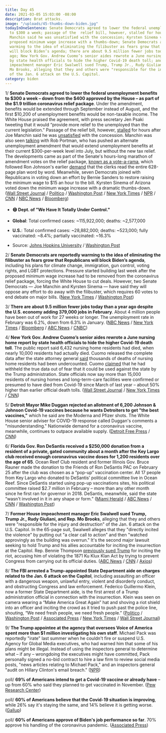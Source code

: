 ```yaml
---
title: Day 45
date: 2021-03-05 15:03:00 -08:00
description: Brat attacks.
image: "/uploads/45-thumbs-down-biden.jpg"
todayInOneSentence: Senate Democrats agreed to lower the federal unemployment benefits
  to $300 a week; passage of the  relief bill, however, stalled for hours after Joe
  Manchin said he was unsatisfied with the concession; Kyrsten Sinema voted down a
  proposed minimum wage increase with a thumbs-down; Senate Democrats are reportedly
  warming to the idea of eliminating the filibuster as fears grow that Republicans
  will block Biden’s agenda; there are about 9.5 million fewer jobs today than a year
  ago; New York Gov. Andrew Cuomo’s senior aides rewrote a June nursing home report
  by state health officials to hide the higher Covid-19 death toll; and former House
  impeachment manager Eric Swalwell sued Trump, Trump Jr., Rudy Giuliani, and Rep.
  Mo Brooks, alleging that they and others were "responsible for the injury and destruction"
  of the Jan. 6 attack on the U.S. Capitol.
category: biden
---
```


1/ **Senate Democrats agreed to lower the federal unemployment benefits to $300 a week – down from the $400 approved by the House – as part of the $1.9 trillion coronavirus relief package**. Under the amendment, benefits would be extended through September instead of August, and the first $10,200 of unemployment benefits would be non-taxable income. The White House praised the agreement, with press secretary Jen Psaki tweeting that it would “provide more relief to the unemployed than the current legislation.” Passage of the  relief bill, however, [stalled](https://www.nbcnews.com/politics/congress/senate-democrats-tweak-jobless-benefits-300-week-covid-relief-bill-n1259734) for hours after Joe Manchin said he was [unsatisfied](https://www.nytimes.com/2021/03/05/us/stimulus-unemployment.html) with the concession. Manchin was also seen [talking](https://www.washingtonpost.com/us-policy/2021/03/05/biden-stimulus-senate-checks-vote/) with Rob Portman, who has pushed an alternate unemployment amendment that would extend unemployment benefits at their current $300-per-week level into July, but without the new tax relief. The developments came as part of the Senate's hours-long marathon of amendment votes on the relief package, [known as a vote-a-rama](https://www.cnn.com/2021/03/05/politics/senate-covid-relief-vote-a-rama/index.html), which followed Ron Johnson's earlier [demand](https://www.nytimes.com/2021/03/04/us/politics/stimulus-senate.html) that the clerks read the entire 628-page plan word by word. Meanwhile, seven Democrats joined with Republicans in voting down an effort by Bernie Sanders to restore raising the minimum wage to $15 an hour to the bill. Kyrsten Sinema of Arizona voted down the minimum wage increase with a dramatic thumbs-down. ([Wall Street Journal](https://www.wsj.com/articles/democrats-agree-to-300-unemployment-benefits-in-covid-19-aid-bill-11614958832) / [Politico](https://www.politico.com/news/2021/03/05/covid-aid-bill-senate-vote-amendments-473805) / [Washington Post](https://www.washingtonpost.com/us-policy/2021/03/05/biden-stimulus-senate-checks-vote/) / [New York Times](https://www.nytimes.com/2021/03/05/us/minimum-wage-senate.html) / [NPR](https://www.npr.org/2021/03/05/974020325/senate-democrats-agree-to-extend-unemployment-benefits-through-september) / [CNN](https://www.cnn.com/2021/03/05/politics/unemployment-benefits-senate-relief-package/index.html) / [NBC News](https://www.nbcnews.com/politics/congress/senate-democrats-tweak-jobless-benefits-300-week-covid-relief-bill-n1259734) / [Bloomberg](https://www.bloomberg.com/news/articles/2021-03-05/schumer-pledges-to-power-through-and-pass-bill-stimulus-update?sref=MIBMEEoj))

* #### 😷 Dept. of "We Have It Totally Under Control."

* **Global**: Total confirmed cases: \~115,922,000; deaths: \~2,577,000

* **U.S.**: Total confirmed cases: \~28,882,000; deaths: \~523,000; fully vaccinated: \~8.4%; partially vaccinated: \~16.3%

* Source: [Johns Hopkins University](https://coronavirus.jhu.edu/map.html) / [Washington Post](https://www.washingtonpost.com/graphics/2020/health/covid-vaccine-states-distribution-doses/)

2/ **Senate Democrats are reportedly warming to the idea of eliminating the filibuster as fears grow that Republicans will block Biden’s agenda**, including his plans for climate change, immigration, gun control, voting rights, and LGBT protections. Pressure started building last week after the proposed minimum wage increase had to be removed from the coronavirus relief package, forcing the White House to cut deals. However, two Senate Democrats — Joe Manchin and Kyrsten Sinema — have said they will oppose any effort to do away with the filibuster, which requires 60 votes to end debate on major bills. ([New York Times](https://www.nytimes.com/2021/03/05/us/filibuster-senate-democrats.html) / [Washington Post](https://www.washingtonpost.com/politics/biden-kill-the-filibuster/2021/03/05/09c0d774-7857-11eb-8115-9ad5e9c02117_story.html))

3/ **There are about 9.5 million fewer jobs today than a year ago despite the U.S. economy adding 379,000 jobs in February**.  About 4 million people have been out of work for 27 weeks or longer. The unemployment rate in February was 6.2%, down from 6.3% in January. ([NBC News](https://www.nbcnews.com/business/business-news/u-s-economy-gains-379-000-jobs-february-first-full-n1259679) / [New York Times](https://www.nytimes.com/2021/03/05/business/economy/february-2021-jobs-report.html) / [Bloomberg](https://www.bloomberg.com/news/articles/2021-03-05/u-s-feb-payrolls-increase-379-000-est-200-000?sref=MIBMEEoj) / [ABC News](https://abcnews.go.com/Business/employers-add-379000-jobs-month-pushing-unemployment-rate/story?id=76249823) / [CNBC](https://www.cnbc.com/2021/03/05/jobs-report-february-2021.html))

4/ **New York Gov. Andrew Cuomo’s senior aides rewrote a June nursing home report by state health officials to hide the higher Covid-19 death toll**. The public report said 6,432 nursing home residents had died, when nearly 10,000 residents had actually died. Cuomo released the complete data after the state attorney general [said](https://whatthefuckjusthappenedtoday.com/2021/02/18/day-30/#4-the-u-s-attorney-in-brooklyn-and-t) thousands of deaths of nursing home residents had been undercounted. Cuomo [claimed](https://whatthefuckjusthappenedtoday.com/2021/02/12/day-24/#gov-andrew-cuomo-and-his-administrat) that he had withheld the true data out of fear that it could be used against the state by the Trump administration. State officials now say more than 15,000 residents of nursing homes and long-term-care facilities were confirmed or presumed to have died from Covid-19 since March of last year – about 50% higher than earlier official death tolls. ([Wall Street Journal](https://www.wsj.com/articles/cuomo-advisers-altered-report-on-covid-19-nursing-home-deaths-11614910855) / [New York Times](https://www.nytimes.com/2021/03/04/nyregion/cuomo-nursing-home-deaths.html) / [CNN](https://www.cnn.com/2021/03/05/politics/andrew-cuomo-nursing-homes-report/))

5/ **Detroit Mayor Mike Duggan rejected an allotment of 6,200 Johnson & Johnson Covid-19 vaccines because he wants Detroiters to get "the best vaccines,"** which he said are the Moderna and Pfizer shots. The White House senior adviser for COVID-19 response called Duggan's comments a "misunderstanding." Nationwide demand for a coronavirus vaccine, meanwhile, continues to outpace available supply. ([Detroit Free Press](https://www.freep.com/story/news/local/michigan/detroit/2021/03/05/detroit-johnson-vaccine-mike-duggan-coronavirus-covid/4594012001/) / [CNN](https://www.cnn.com/2021/03/04/health/detroit-mayor-johnson-and-johnson-vaccine/))

6/ **Florida Gov. Ron DeSantis received a $250,000 donation from a resident of a private, gated community about a month after the Key Largo club received enough coronavirus vaccine doses for 1,200 residents over the age of 65**. Ocean Reef Club resident and former Illinois Gov. Bruce Rauner made the donation to the Friends of Ron DeSantis PAC on February 25 after the club was chosen as a “pop-up” vaccination center. All 17 people from Key Largo who donated to DeSantis’ political committee live in Ocean Reef. Since DeSantis started using pop-up vaccinations sites, his political committee raised $2.7 million in February – more than any other month since he first ran for governor in 2018. DeSantis, meanwhile, said the state “wasn't involved in it in any shape or form.” ([Miami Herald](https://www.miamiherald.com/news/local/community/florida-keys/article249666463.html) / [ABC News](https://abcnews.go.com/Health/wireStory/florida-governor-faces-growing-charges-vaccine-favoritism-76254844) / [CNN](https://www.cnn.com/2021/03/04/us/desantis-vaccine-ocean-reef-florida-keys/index.html) / [Washington Post](https://www.washingtonpost.com/nation/2021/03/04/florida-keys-desantis-vaccine-donation/))

7/ **Former House impeachment manager Eric Swalwell sued Trump, Trump Jr., Rudy Giuliani, and Rep. Mo Brooks**, alleging that they and others were "responsible for the injury and destruction" of the Jan. 6 attack on the U.S. Capitol. In the 65-page suit, Swalwell alleges that they "directly incited the violence" by putting out "a clear call to action" and then "watched approvingly as the building was overrun." It's the second major lawsuit seeking to hold Trump and his allies accountable for inciting the insurrection at the Capitol. Rep. Bennie Thompson [previously sued Trump](https://whatthefuckjusthappenedtoday.com/2021/02/16/day-28/#1-the-chairman-of-the-house-homeland) for inciting the riot, accusing him of violating the 1871 Ku Klux Klan Act by trying to prevent Congress from carrying out its official duties. ([ABC News](https://abcnews.go.com/Politics/swalwell-sues-trump-alleged-role-capitol-assault/story?id=76275852) / [CNN](https://www.cnn.com/2021/03/05/politics/trump-lawsuit-insurrection-eric-swalwell/index.html) / [Axios](https://www.axios.com/eric-swalwell-lawsuit-trump-capitol-riot-35e3d121-058e-4a8b-bcd7-38bdbac645d7.html))

8/ **The FBI arrested a Trump-appointed State Department aide on charges related to the Jan. 6 attack on the Capitol**, including assaulting an officer with a dangerous weapon, unlawful entry, violent and disorderly conduct, and obstructing Congress and law enforcement. Federico Guillermo Klein, now a former State Department aide, is the first arrest of a Trump administration official in connection with the insurrection.  Klein was seen on camera wearing a “Make America Great Again” hat and shoving a riot shield into an officer and inciting the crowd as it tried to push past the police line, shouting, “We need fresh people, we need fresh people.” ([Politico](https://www.politico.com/news/2021/03/04/trump-appointee-arrested-for-capitol-riot-473825) / [Washington Post](https://www.washingtonpost.com/nation/2021/03/05/trump-federico-klein-capitol-riot/) / [Associated Press](https://apnews.com/article/donald-trump-capitol-siege-3d6dbd70d3cd421663991a9287e32f12) / [New York Times](https://www.nytimes.com/2021/03/04/us/trump-federico-klein-capitol-attack.html) / [Wall Street Journal](https://www.wsj.com/articles/ex-state-department-trump-appointee-arrested-in-connection-with-jan-6-attack-11614966215))

9/ **The Trump appointee at the agency that oversees Voice of America spent more than $1 million investigating his own staff**. Michael Pack was reportedly "irate" last summer when he couldn't fire or suspend U.S. Agency for Global Media executives, who had warned him that some of his plans might be illegal. Instead of using the inspectors general to determine what – if any – wrongdoing the executives might have committed, Pack personally signed a no-bid contract to hire a law firm to review social media posts, "news articles relating to Michael Pack," and an inspectors general "audit on Hillary Clinton's email breach." ([NPR](https://www.npr.org/2021/03/04/973765185/trump-appointee-at-voa-parent-paid-law-firm-millions-to-investigate-his-own-staf))

poll/ **69% of Americans intend to get a Covid-19 vaccine or already have** – up from 60% who said they planned to get vaccinated in November. ([Pew Research Center](https://www.pewresearch.org/science/2021/03/05/growing-share-of-americans-say-they-plan-to-get-a-covid-19-vaccine-or-already-have/))

poll/ **60% of Americans believe that the Covid-19 situation is improving**, while 26% say it's staying the same, and 14% believe it is getting worse. ([Gallup](https://news.gallup.com/poll/331832/optimism-covid-situation-reaches-new-high.aspx))

poll/ **60% of Americans approve of Biden's job performance so far**. 70% approve his handling of the coronavirus pandemic. ([Associated Press](https://apnews.com/article/joe-biden-ap-top-news-coronavirus-pandemic-only-on-ap-honeymoons-d365bff571c24f9d3575bcbd051780aa))